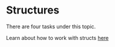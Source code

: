 # Structures
There are four tasks under this topic.

Learn about how to work with structs <a href="https://www.geeksforgeeks.org/structures-in-cpp/">here</a>

